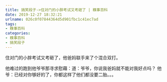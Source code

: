 ```yaml
---
title: 搞笑段子->住对门的小胖考试又考砸了 | 糗事百科
date: 2019-12-27 18:32:21
urlname: 026c0f07844364d5d901fbc1c41ec7ad
tags: 
- 糗事百科
categories:
- 糗事百科
- 搞笑段子
---
```

住对门的小胖考试又考砸了，他爸妈联手来了个混合双打。

他难过的跑到他爷爷那寻求慰藉：道：爷爷，你说我爸妈就不能对我好点吗？  他爷：已经对你够好的了，你都这样了他们都没要二胎。。。


